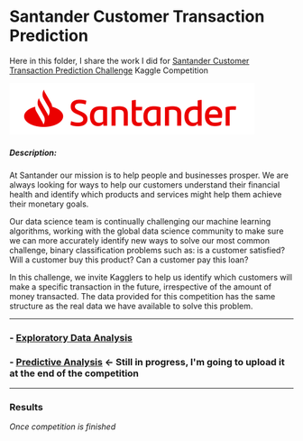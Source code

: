 # Santander Customer Transaction Prediction

Here in this folder, I share the work I did for [Santander Customer Transaction Prediction Challenge](https://www.kaggle.com/c/santander-customer-transaction-prediction) Kaggle Competition

![Santander](https://github.com/FedericoRaimondi/me/blob/master/Santander_Customer_Transaction_Prediction/data_exploration/im-wcsanusa-logo-7-19-18.png)

##### _Description:_
At Santander our mission is to help people and businesses prosper. We are always looking for ways to help our customers understand their financial health and identify which products and services might help them achieve their monetary goals.

Our data science team is continually challenging our machine learning algorithms, working with the global data science community to make sure we can more accurately identify new ways to solve our most common challenge, binary classification problems such as: is a customer satisfied? Will a customer buy this product? Can a customer pay this loan?

In this challenge, we invite Kagglers to help us identify which customers will make a specific transaction in the future, irrespective of the amount of money transacted. The data provided for this competition has the same structure as the real data we have available to solve this problem.

-----------

### - [Exploratory Data Analysis]()
### - [Predictive Analysis]() <- Still in progress, I'm going to upload it at the end of the competition

------------

### Results
_Once competition is finished_
